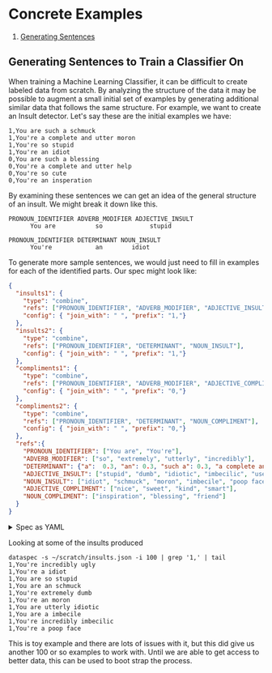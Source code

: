 # Concrete Examples

1. [Generating Sentences](#generate_sentences)

## <a name="generate_sentences"></a>Generating Sentences to Train a Classifier On
When training a Machine Learning Classifier, it can be difficult to create labeled data from scratch.  By analyzing the structure
of the data it may be possible to augment a small initial set of examples by generating additional similar data that follows
the same structure. For example, we want to create an Insult detector. Let's say these are the initial examples we have:

```
1,You are such a schmuck
1,You're a complete and utter moron
1,You're so stupid
1,You're an idiot
0,You are such a blessing
0,You're a complete and utter help
0,You're so cute
0,You're an insperation
```

By examining these sentences we can get an idea of the general structure of an insult.  We might break it down like this.

```
PRONOUN_IDENTIFIER ADVERB_MODIFIER ADJECTIVE_INSULT
      You are           so             stupid

PRONOUN_IDENTIFIER DETERMINANT NOUN_INSULT
      You're            an        idiot
```

To generate more sample sentences, we would just need to fill in examples for each of the identified parts.  Our spec might
look like:

```json
{
  "insults1": {
    "type": "combine",
    "refs": ["PRONOUN_IDENTIFIER", "ADVERB_MODIFIER", "ADJECTIVE_INSULT"],
    "config": { "join_with": " ", "prefix": "1,"}
  },
  "insults2": {
    "type": "combine",
    "refs": ["PRONOUN_IDENTIFIER", "DETERMINANT", "NOUN_INSULT"],
    "config": { "join_with": " ", "prefix": "1,"}
  },
  "compliments1": {
    "type": "combine",
    "refs": ["PRONOUN_IDENTIFIER", "ADVERB_MODIFIER", "ADJECTIVE_COMPLIMENT"],
    "config": { "join_with": " ", "prefix": "0,"}
  },
  "compliments2": {
    "type": "combine",
    "refs": ["PRONOUN_IDENTIFIER", "DETERMINANT", "NOUN_COMPLIMENT"],
    "config": { "join_with": " ", "prefix": "0,"}
  },
  "refs":{
    "PRONOUN_IDENTIFIER": ["You are", "You're"],
    "ADVERB_MODIFIER": ["so", "extremely", "utterly", "incredibly"],
    "DETERMINANT": {"a":  0.3, "an": 0.3, "such a": 0.3, "a complete and utter": 0.1},
    "ADJECTIVE_INSULT": ["stupid", "dumb", "idiotic", "imbecilic", "useless", "ugly"],
    "NOUN_INSULT": ["idiot", "schmuck", "moron", "imbecile", "poop face"],
    "ADJECTIVE_COMPLIMENT": ["nice", "sweet", "kind", "smart"],
    "NOUN_COMPLIMENT": ["inspiration", "blessing", "friend"]
  }
}
```

<details>
<summary>Spec as YAML</summary>

```yaml
---
insults1:
  type: combine
  refs: [PRONOUN_IDENTIFIER, ADVERB_MODIFIER, ADJECTIVE_INSULT]
  config:
    join_with: " "
    prefix: '1,'
insults2:
  type: combine
  refs: [PRONOUN_IDENTIFIER, DETERMINANT, NOUN_INSULT]
  config:
    join_with: " "
    prefix: '1,'
compliments1:
  type: combine
  refs: [PRONOUN_IDENTIFIER, ADVERB_MODIFIER, ADJECTIVE_COMPLIMENT]
  config:
    join_with: " "
    prefix: '0,'
compliments2:
  type: combine
  refs: [PRONOUN_IDENTIFIER, DETERMINANT, NOUN_COMPLIMENT]
  config:
    join_with: " "
    prefix: '0,'
refs:
  PRONOUN_IDENTIFIER: [You are, You're]
  ADVERB_MODIFIER: [so, extremely, utterly, incredibly]
  DETERMINANT:
    a: 0.3
    an: 0.3
    such a: 0.3
    a complete and utter: 0.1
  ADJECTIVE_INSULT: [stupid, dumb, idiotic, imbecilic, useless, ugly]
  NOUN_INSULT: [idiot, schmuck, moron, imbecile, poop face]
  ADJECTIVE_COMPLIMENT: [nice, sweet, kind, smart]
  NOUN_COMPLIMENT: [inspiration, blessing, friend]
```
</details>  

Looking at some of the insults produced
```shell script
dataspec -s ~/scratch/insults.json -i 100 | grep '1,' | tail
1,You're incredibly ugly
1,You're a idiot
1,You are so stupid
1,You are an schmuck
1,You're extremely dumb
1,You're an moron
1,You are utterly idiotic
1,You are a imbecile
1,You're incredibly imbecilic
1,You're a poop face
```

This is toy example and there are lots of issues with it, but this did give us another 100 or so examples to work with.
Until we are able to get access to better data, this can be used to boot strap the process.
